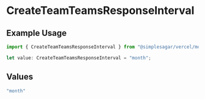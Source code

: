 # CreateTeamTeamsResponseInterval

## Example Usage

```typescript
import { CreateTeamTeamsResponseInterval } from "@simplesagar/vercel/models/createteamop.js";

let value: CreateTeamTeamsResponseInterval = "month";
```

## Values

```typescript
"month"
```